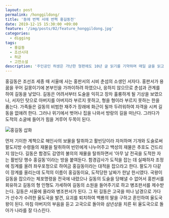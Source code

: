 ```yaml
---
layout: post
permalink: /honggildong/
title: '동에 번쩍 서에 번쩍 홍길동전'
date: 2019-12-15 15:30:00 +09:00
feature: '/img/posts/02/feature_honggildong.jpg'
categories:
  - digging
tags:
  - 홍길동
  - 조선시대
  - 허균
  - 고전소설
description: '주인공인 허생은 가난한 형편에도 10년 글 읽기를 기약하며 매일 글을 읽고 있었는데 7년째 되는 어느 날 아내가 허생에게 장인바치 일도 장사도 못 하면 차라리 도둑질이라도 해서 돈을 벌어 오라고 구박한다.'
---
```


홍길동은 조선조 세종 때 서울에 사는 홍판서의 시비 춘섬의 소생인 서자다. 홍판서가 용꿈을 꾸어 길몽이기에 본부인을 가까이하려 하였으나, 응하지 않으므로 춘섬과 관계를 하여 길동을 낳았다. 길동은 어려서부터 도술을 익히고 장차 훌륭하게 될 기상을 보였으나, 서자인 탓으로 아버지를 아버지라 부르지 못하고, 형을 형이라 부르지 못하는 한을 품는다. 가족들은 길동의 비범한 재주가 장래에 화근이 될까 두려워하여 자객을 시켜 길동을 없애려 한다. 그러나 위기에서 벗어나 집을 나와서 방랑의 길을 떠난다. 그러다가 도적의 소굴에 들어가 힘을 겨루어 두목이 된다.

![홍길동 삽화](/img/posts/02/01.png)

먼저 기이한 계책으로 해인사의 보물을 탈취하고 활빈당이라 자처하며 기개와 도술로써 팔도지방 수령들의 재물을 탈취하여 빈민에게 나누어주고 백성의 재물은 추호도 건드리지 않는다. 길동은 함경도 감영의 불의의 재물을 탈취하면서 '아무 날 전곡을 도적한 자는 활빈당 행수 홍길동'이라는 방을 붙여둔다. 함경감사가 도적을 잡는 데 실패하자 조정에 징계를 올려 좌우포청으로 하여금 홍길동이라는 대적을 잡으라고 한다. 팔도가 다같이 장계를 올리는데 도적의 이름이 홍길동이요, 도적당한 날짜가 한날 한시였다. 국왕이 길동을 잡으라는 체포명령을 전국에 내렸으나 길동의 도술을 당해낼 수 없어서 홍판서를 회유하고 길동의 형 인형도 가세하여 길동의 소원을 들어주기로 하고 병조판서를 제수받는다. 길동은 서울에 올라와 병조판서가 된다. 그 뒤 길동은 고국을 떠나 남경으로 가다가 산수가 수려한 율도국을 발견, 요괴를 퇴치하여 백룡의 딸을 구하고 혼인하여 율도국 왕이 된다. 마침 아버지의 부음을 듣고 고국으로 돌아와 삼년상을 치른 뒤 율도국으로 돌아가 나라를 잘 다스린다.
